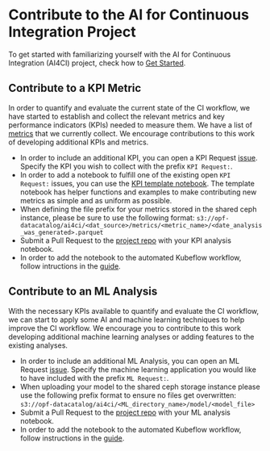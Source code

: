 # Contribute to the AI for Continuous Integration Project

To get started with familiarizing yourself with the AI for Continuous Integration (AI4CI) project, check how to [Get Started](get-started.md).

## Contribute to a KPI Metric

In order to quantify and evaluate the current state of the CI workflow, we have started to establish and collect the relevant metrics and key performance indicators (KPIs) needed to measure them. We have a list of [metrics](../notebooks/data-sources/TestGrid/metrics/README.md) that we currently collect. We encourage contributions to this work of developing additional KPIs and metrics.

- In order to include an additional KPI, you can open a KPI Request [issue](https://github.com/aicoe-aiops/ocp-ci-analysis/issues?q=is%3Aissue+is%3Aopen+%22KPI+Request%22+). Specify the KPI you wish to collect with the prefix `KPI Request:`.
- In order to add a notebook to fulfill one of the existing open `KPI Request:` issues, you can use the [KPI template notebook](../notebooks/data-sources/TestGrid/metrics/metric_template.ipynb). The template notebook has helper functions and examples to make contributing new metrics as simple and as uniform as possible.
- When defining the file prefix for your metrics stored in the shared ceph instance, please be sure to use the following format: `s3://opf-datacatalog/ai4ci/<dat_source>/metrics/<metric_name>/<date_analysis_was_generated>.parquet`
- Submit a Pull Request to the [project repo](https://github.com/aicoe-aiops/ocp-ci-analysis) with your KPI analysis notebook.
- In order to add the notebook to the automated Kubeflow workflow, follow intructions in the [guide](automating-using-elyra.md).

## Contribute to an ML Analysis

With the necessary KPIs available to quantify and evaluate the CI workflow, we can start to apply some AI and machine learning techniques to help improve the CI workflow. We encourage you to contribute to this work developing additional machine learning analyses or adding features to the existing analyses.

- In order to include an additional ML Analysis, you can open an ML Request [issue](https://github.com/aicoe-aiops/ocp-ci-analysis/issues?q=is%3Aissue+is%3Aopen+%22ML+Request%22+). Specify the machine learning application you would like to have included with the prefix `ML Request:`.
- When uploading your model to the shared ceph storage instance please use the following prefix format to ensure no files get overwritten: `s3://opf-datacatalog/ai4ci/<ML_directory_name>/model/<model_file>`
- Submit a Pull Request to the [project repo](https://github.com/aicoe-aiops/ocp-ci-analysis) with your ML analysis notebook.
- In order to add the notebook to the automated Kubeflow workflow, follow instructions in the [guide](automating-using-elyra.md).
